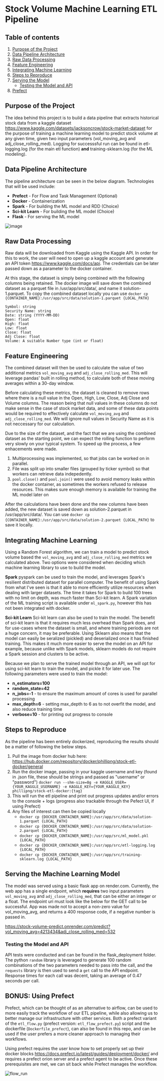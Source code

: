 # Stock Volume Machine Learning ETL Pipeline

## Table of contents
1. [Purpose of the Project](#purpose)
2. [Data Pipeline Architecture](#architecture)
3. [Raw Data Processing](#raw)
4. [Feature Engineering](#feat)
5. [Integrating Machine Learning](#ml)
6. [Steps to Reproduce](#repro)
7. [Serving the Model](#serve)
    * [Testing the Model and API](#test)
9. [Prefect](#prefect)

## Purpose of the Project <a name='purpose'></a>
The idea behind this project is to build a data pipeline that extracts historical stock data from a kaggle dataset https://www.kaggle.com/datasets/jacksoncrow/stock-market-dataset for the purpose of training a machine learning model to predict stock volume at any given time, given two input parameters (vol_moving_avg and adj_close_rolling_med). Logging for successsful run can be found in etl-logging.log (for the main etl function) **and** training-sklearn.log (for the ML modeling).

## Data Pipeline Architecture <a name='architecture'></a>
The pipeline architecture can be seen in the below diagram. Technologies that will be used include:
* <b>Prefect</b> - For Flow and Task Management (Optional)
* <b>Docker</b> - Containerization
* <b>Spark</b> - For building the ML model and RDD (Choice)
* <b>Sci-kit Learn</b> - For building the ML model (Choice)
* <b>Flask</b> - For serving the ML model

![image](https://github.com/Phillip-N/de-work-sample/assets/10274304/0bbd1c3b-c574-488e-9848-638a7ac9ca7a)

## Raw Data Processing <a name='raw'></a>
Raw data will be downloaded from Kaggle using the Kaggle API. In order for this to work, the user will need to open up a kaggle account and generate an API token https://www.kaggle.com/docs/api. The credentials can be later passed down as a parameter to the docker container.

At this stage, the dataset is simply being combined with the following columns being retained. The docker image will save down the combined dataset as a parquet file in /usr/app/src/data/, and name it solution-1.parquet. To copy the combined dataset locally you can use `docker cp {CONTAINER_NAME}:/usr/app/src/data/solution-1.parquet {LOCAL_PATH}`
```
Symbol: string
Security Name: string
Date: string (YYYY-MM-DD)
Open: float
High: float
Low: float
Close: float
Adj Close: float
Volume: A suitable Number type (int or float)
```

## Feature Engineering <a name='feat'></a>
The combined dataset will then be used to calculate the value of two additional metrics `vol_moving_avg` and `adj_close_rolling_med`. This will leverage pandas' built in rolling method, to calculate both of these moving averages within a 30-day window.

Before calculating these metrics, the dataset is cleaned to remove rows where there is a null value in the Open, High, Low, Close, Adj Close and Volume columns. The reason being that null values in these columns do not make sense in the case of stock market data, and some of these data points would be required to effectively calculate `vol_moving_avg` and `adj_close_rolling_med`. We will ignore null values in Security Name as it is not neccessary for our calculation.

Due to the size of the dataset, and the fact that we are using the combined dataset as the starting point, we can expect the rolling function to perform very slowly on your typical system. To speed up the process, a few enhacements were made.
1. Multiprocessing was implemented, so that jobs can be worked on in parallel.
2. File was split up into smaller files (grouped by ticker symbol) so that workers can retrieve data indepedently.
3. `pool.close()` and `pool.join()` were used to avoid memory leaks within the docker container, as sometimes the workers refused to release resources. This makes sure enough memory is available for training the ML model later on

After the calculations have been done and the new columns have been added, the new dataset is saved down as solution-2.parquet in /usr/app/src/data/. You can use `docker cp {CONTAINER_NAME}:/usr/app/src/data/solution-2.parquet {LOCAL_PATH}` to save it locally.


## Integrating Machine Learning <a name='ml'></a>
Using a Random Forest algorithm, we can train a model to predict stock volume based the `vol_moving_avg` and `adj_close_rolling_med` metrics we calculated above. Two options were considered when deciding which machine learning library to use to build the model.

**Spark**
pyspark can be used to train the model, and leverages Spark's resilient distributed dataset for parallel computer. The benefit of using Spark from what I've seen is that it able to more efficiently utilize resources when dealing with larger datasets. The time it takes for Spark to build 100 trees with no limit on depth, was much faster than Sci-kit learn. A Spark variation of the ML training script is available under `ml_spark.py`, however this has not been integrated with docker.

**Sci-kit Learn**
Sci-kit learn can also be used to train the model. The benefit of sci-kit learn is that it requires much less overhead than Spark does, and for use-cases where the dataset is small, and where training periods are not a huge concern, it may be preferable. Using Sklearn also means that the model can easily be seralized (pickled) and deserialized once it has finished training. This makes it much more easier to serve the model on an API for example, because unlike with Spark models, sklearn models do not require a Spark session and clusters to be active.

Because we plan to serve the trained model through an API, we will opt for using sci-kit learn to train the model, and pickle it for later use. The following parameters were used to train the model:
* <b>n_estimators=100</b>
* <b>random_state=42</b>
* <b>n_jobs=-1</b> - to ensure the maximum amount of cores is used for parallel processing
* <b>max_depth=6</b> - setting max_depth to 6 as to not overfit the model, and also reduce training time
* <b>verbose=10</b> - for printing out progress to console

## Steps to Reproduce <a name='repro'></a>
As the pipeline has been entirely dockerized, reproducing the results should be a matter of following the below steps.

1. Pull the image from docker hub here: https://hub.docker.com/repository/docker/phillipng/stock-etl-docker/general
2. Run the docker image, passing in your kaggle username and key (found in .json file, these should be strings and passed as "username" or "password") `docker run --shm-size=8g -e KAGGLE_USER={YOUR_KAGGLE_USERNAME} -e KAGGLE_KEY={YOUR_KAGGLE_KEY} phillipng/stock-etl-docker:{tag}`
3. This will run the etl pipeline and print out progress updates and/or errors to the console + logs (progress also trackable through the Pefect UI, if using Prefect)
4. Any files of interest can then be copied locally
   * `docker cp {DOCKER_CONTAINER_NAME}:/usr/app/src/data/solution-1.parquet {LOCAL_PATH}`
   * `docker cp {DOCKER_CONTAINER_NAME}:/usr/app/src/data/solution-2.parquet {LOCAL_PATH}`
   * `docker cp {DOCKER_CONTAINER_NAME}:/usr/app/src/ml_model.pkl {LOCAL_PATH}`
   * `docker cp {DOCKER_CONTAINER_NAME}:/usr/app/src/etl-logging.log {LOCAL_PATH}`
   * `docker cp {DOCKER_CONTAINER_NAME}:/usr/app/src/training-sklearn.log {LOCAL_PATH}`

## Serving the Machine Learning Model <a name='serve'></a>
The model was served using a basic flask app on render.com. Currently, the web app has a single endpoint, which **requires** two input parameters `vol_moving_avg` and `adj_close_rolling_med`, that can be either an integer or a float. The endpoint uri must look like the below for the GET call to be successful. App was made not to accept a non-zero value for vol_moving_avg, and returns a 400 response code, if a negative number is passed in.

https://stock-volume-predict.onrender.com/predict?vol_moving_avg=4213434&adj_close_rolling_med=532

### Testing the Model and API <a name='test'></a>
API tests were conducted and can be found in the flask_deployment folder. The python `random` library is leveraged to generate 100 random combinations of the two parameters needed to pass into the call, and the `requests` library is then used to send a `get` call to the API endpoint. Response times for each call was decent, taking an average of 0.47 seconds per call.

## BONUS: Using Prefect <a name='prefect'></a>
Prefect, which can be thought of as an alternative to airflow, can be used to more easily track the workflow of our ETL pipeline, while also allowing us to better manage our infrastructure with other services. Both a prefect variant of the `etl_flow.py` (prefect version: `etl_flow_prefect.py`) script and the dockerfile (`Dockerfile_prefect`), can also be found in this repo, and can be used if the user prefers a more cleaner approach to managing their workflows.

Using prefect requires the user know how to set properly set up their docker blocks https://docs.prefect.io/latest/guides/deployment/docker/ and requires a prefect orion server and a prefect agent to be active. Once these prerequisites are met, we can sit back while Prefect manages the workflow.

![flow_run](https://github.com/Phillip-N/de-work-sample/assets/10274304/957ba4b5-2248-4312-bd92-cf426eb67c81)




